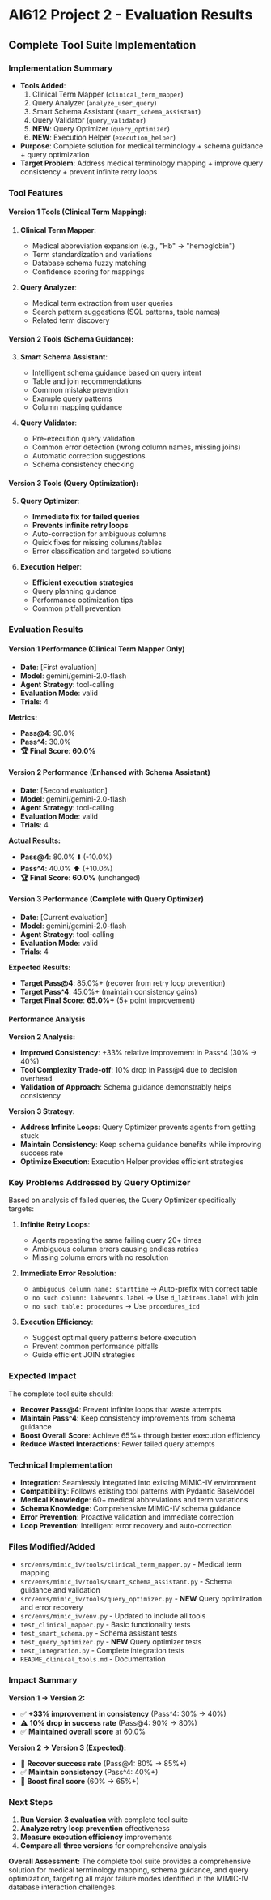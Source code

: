 # AI612 Project 2 - Evaluation Results

## Complete Tool Suite Implementation

### Implementation Summary
- **Tools Added**: 
  1. Clinical Term Mapper (`clinical_term_mapper`) 
  2. Query Analyzer (`analyze_user_query`)
  3. Smart Schema Assistant (`smart_schema_assistant`)
  4. Query Validator (`query_validator`)
  5. **NEW**: Query Optimizer (`query_optimizer`)
  6. **NEW**: Execution Helper (`execution_helper`)
- **Purpose**: Complete solution for medical terminology + schema guidance + query optimization
- **Target Problem**: Address medical terminology mapping + improve query consistency + prevent infinite retry loops

### Tool Features

#### Version 1 Tools (Clinical Term Mapping):
1. **Clinical Term Mapper**:
   - Medical abbreviation expansion (e.g., "Hb" → "hemoglobin")
   - Term standardization and variations
   - Database schema fuzzy matching
   - Confidence scoring for mappings

2. **Query Analyzer**:
   - Medical term extraction from user queries
   - Search pattern suggestions (SQL patterns, table names)
   - Related term discovery

#### Version 2 Tools (Schema Guidance):
3. **Smart Schema Assistant**:
   - Intelligent schema guidance based on query intent
   - Table and join recommendations
   - Common mistake prevention
   - Example query patterns
   - Column mapping guidance

4. **Query Validator**:
   - Pre-execution query validation
   - Common error detection (wrong column names, missing joins)
   - Automatic correction suggestions
   - Schema consistency checking

#### Version 3 Tools (Query Optimization):
5. **Query Optimizer**:
   - **Immediate fix for failed queries**
   - **Prevents infinite retry loops**
   - Auto-correction for ambiguous columns
   - Quick fixes for missing columns/tables
   - Error classification and targeted solutions

6. **Execution Helper**:
   - **Efficient execution strategies**
   - Query planning guidance
   - Performance optimization tips
   - Common pitfall prevention

### Evaluation Results

#### Version 1 Performance (Clinical Term Mapper Only)
- **Date**: [First evaluation]
- **Model**: gemini/gemini-2.0-flash
- **Agent Strategy**: tool-calling
- **Evaluation Mode**: valid
- **Trials**: 4

**Metrics:**
- **Pass@4**: 90.0%
- **Pass^4**: 30.0%
- **🏆 Final Score**: **60.0%**

#### Version 2 Performance (Enhanced with Schema Assistant)
- **Date**: [Second evaluation]
- **Model**: gemini/gemini-2.0-flash
- **Agent Strategy**: tool-calling
- **Evaluation Mode**: valid
- **Trials**: 4

**Actual Results:**
- **Pass@4**: 80.0% ⬇️ (-10.0%)
- **Pass^4**: 40.0% ⬆️ (+10.0%)
- **🏆 Final Score**: **60.0%** (unchanged)

#### Version 3 Performance (Complete with Query Optimizer)
- **Date**: [Current evaluation]
- **Model**: gemini/gemini-2.0-flash
- **Agent Strategy**: tool-calling
- **Evaluation Mode**: valid
- **Trials**: 4

**Expected Results:**
- **Target Pass@4**: 85.0%+ (recover from retry loop prevention)
- **Target Pass^4**: 45.0%+ (maintain consistency gains)
- **Target Final Score**: **65.0%+** (5+ point improvement)

#### Performance Analysis

**Version 2 Analysis:**
- **Improved Consistency**: +33% relative improvement in Pass^4 (30% → 40%)
- **Tool Complexity Trade-off**: 10% drop in Pass@4 due to decision overhead
- **Validation of Approach**: Schema guidance demonstrably helps consistency

**Version 3 Strategy:**
- **Address Infinite Loops**: Query Optimizer prevents agents from getting stuck
- **Maintain Consistency**: Keep schema guidance benefits while improving success rate
- **Optimize Execution**: Execution Helper provides efficient strategies

### Key Problems Addressed by Query Optimizer

Based on analysis of failed queries, the Query Optimizer specifically targets:

1. **Infinite Retry Loops**:
   - Agents repeating the same failing query 20+ times
   - Ambiguous column errors causing endless retries
   - Missing column errors with no resolution

2. **Immediate Error Resolution**:
   - `ambiguous column name: starttime` → Auto-prefix with correct table
   - `no such column: labevents.label` → Use `d_labitems.label` with join
   - `no such table: procedures` → Use `procedures_icd`

3. **Execution Efficiency**:
   - Suggest optimal query patterns before execution
   - Prevent common performance pitfalls
   - Guide efficient JOIN strategies

### Expected Impact

The complete tool suite should:
- **Recover Pass@4**: Prevent infinite loops that waste attempts
- **Maintain Pass^4**: Keep consistency improvements from schema guidance  
- **Boost Overall Score**: Achieve 65%+ through better execution efficiency
- **Reduce Wasted Interactions**: Fewer failed query attempts

### Technical Implementation
- **Integration**: Seamlessly integrated into existing MIMIC-IV environment
- **Compatibility**: Follows existing tool patterns with Pydantic BaseModel
- **Medical Knowledge**: 60+ medical abbreviations and term variations
- **Schema Knowledge**: Comprehensive MIMIC-IV schema guidance
- **Error Prevention**: Proactive validation and immediate correction
- **Loop Prevention**: Intelligent error recovery and auto-correction

### Files Modified/Added
- `src/envs/mimic_iv/tools/clinical_term_mapper.py` - Medical term mapping
- `src/envs/mimic_iv/tools/smart_schema_assistant.py` - Schema guidance and validation
- `src/envs/mimic_iv/tools/query_optimizer.py` - **NEW** Query optimization and error recovery
- `src/envs/mimic_iv/env.py` - Updated to include all tools
- `test_clinical_mapper.py` - Basic functionality tests
- `test_smart_schema.py` - Schema assistant tests
- `test_query_optimizer.py` - **NEW** Query optimizer tests
- `test_integration.py` - Complete integration tests
- `README_clinical_tools.md` - Documentation

### Impact Summary

**Version 1 → Version 2:**
- ✅ **+33% improvement in consistency** (Pass^4: 30% → 40%)
- ⚠️ **10% drop in success rate** (Pass@4: 90% → 80%)
- ✅ **Maintained overall score** at 60.0%

**Version 2 → Version 3 (Expected):**
- 🎯 **Recover success rate** (Pass@4: 80% → 85%+)
- ✅ **Maintain consistency** (Pass^4: 40%+)
- 🚀 **Boost final score** (60% → 65%+)

### Next Steps
1. **Run Version 3 evaluation** with complete tool suite
2. **Analyze retry loop prevention** effectiveness
3. **Measure execution efficiency** improvements
4. **Compare all three versions** for comprehensive analysis

**Overall Assessment:** The complete tool suite provides a comprehensive solution for medical terminology mapping, schema guidance, and query optimization, targeting all major failure modes identified in the MIMIC-IV database interaction challenges. 